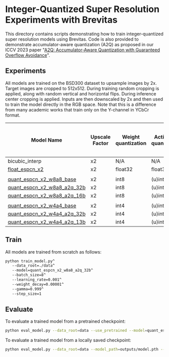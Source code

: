 # Integer-Quantized Super Resolution Experiments with Brevitas

This directory contains scripts demonstrating how to train integer-quantized super resolution models using Brevitas.
Code is also provided to demonstrate accumulator-aware quantization (A2Q) as proposed in our ICCV 2023 paper "[A2Q: Accumulator-Aware Quantization with Guaranteed Overflow Avoidance](https://arxiv.org/abs/2308.13504)".

## Experiments

All models are trained on the BSD300 dataset to upsample images by 2x.
Target images are cropped to 512x512.
During training random cropping is applied, along with random vertical and horizontal flips.
During inference center cropping is applied.
Inputs are then downscaled by 2x and then used to train the model directly in the RGB space.
Note that this is a difference from many academic works that train only on the Y-channel in YCbCr format.

| Model Name | Upscale Factor | Weight quantization | Activation quantization | Peak Signal-to-Noise Ratio |
|-----------------------------|----------------|---------------------|-------------------------|----------------------------|
| bicubic_interp | x2 | N/A | N/A | 28.71 |
| [float_espcn_x2](https://github.com/Xilinx/brevitas/releases/download/super_res_r1/float_espcn_x2-2f85a454.pth) | x2 | float32 | float32 | 31.03 |
||
| [quant_espcn_x2_w8a8_base](https://github.com/Xilinx/brevitas/releases/download/super_res_r1/quant_espcn_x2_w8a8_base-f761e4a1.pth) | x2 | int8 | (u)int8 | 30.96 |
| [quant_espcn_x2_w8a8_a2q_32b](https://github.com/Xilinx/brevitas/releases/download/super_res_r1/quant_espcn_x2_w8a8_a2q_32b-85470d9b.pth) | x2 | int8 | (u)int8 | 30.79 |
| [quant_espcn_x2_w8a8_a2q_16b](https://github.com/Xilinx/brevitas/releases/download/super_res_r1/quant_espcn_x2_w8a8_a2q_16b-f9e1da66.pth) | x2 | int8 | (u)int8 | 30.56 |
||
| [quant_espcn_x2_w4a4_base](https://github.com/Xilinx/brevitas/releases/download/super_res_r1/quant_espcn_x2_w4a4_base-80658e6d.pth) | x2 | int4 | (u)int4 | 30.30 |
| [quant_espcn_x2_w4a4_a2q_32b](https://github.com/Xilinx/brevitas/releases/download/super_res_r1/quant_espcn_x2_w4a4_a2q_32b-8702a412.pth) | x2 | int4 | (u)int4 | 30.27 |
| [quant_espcn_x2_w4a4_a2q_13b](https://github.com/Xilinx/brevitas/releases/download/super_res_r1/quant_espcn_x2_w4a4_a2q_13b-9fff234e.pth) | x2 | int4 | (u)int4 | 30.24 |


## Train

All models are trained from scratch as follows:
 ```bash
python train_model.py^
    --data_root=./data^
    --model=quant_espcn_x2_w8a8_a2q_32b^
    --batch_size=8^
    --learning_rate=0.001^
    --weight_decay=0.00001^
    --gamma=0.999^
    --step_size=1
 ```

## Evaluate

To evaluate a trained model from a pretrained checkpoint:
```bash
python eval_model.py --data_root=data --use_pretrained --model=quant_espcn_x2_w8a8_a2q_32b
```

To evaluate a trained model from a locally saved checkpoint:
```bash
python eval_model.py --data_root=data --model_path=outputs/model.pth --model=quant_espcn_x2_w8a8_a2q_32b
```
